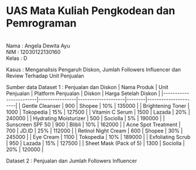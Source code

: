 # UAS Mata Kuliah Pengkodean dan Pemrograman

<br> Nama  : Angela Dewita Ayu
<br> NIM   : 12030122130160
<br> Kelas : D

Kasus : Menganalisis Pengaruh Diskon, Jumlah Followers Influencer dan Review Terhadap Unit Penjualan

Sumber data 
Dataset 1 : Penjualan dan Diskon
| Nama Produk            | Unit Penjualan | Platform Penjualan | Diskon | Harga Setelah Diskon |
|------------------------|----------------|--------------------|--------|----------------------|
| Gentle Cleanser        | 900            | Shopee             | 10%    | 135000               |
| Brightening Toner      | 1000           | Tokopedia          | 15%    | 127500               |
| Vitamin C Serum        | 1500           | Lazada             | 20%    | 240000               |
| Hydrating Moisturizer  | 500            | Sociolla           | 5%     | 190000               |
| Sunscreen SPF 50       | 900            | Blibli             | 10%    | 162000               |
| Acne Spot Treatment    | 700            | JD.ID              | 25%    | 112000               |
| Retinol Night Cream    | 600            | Shopee             | 30%    | 245000               |
| Eye Cream              | 1100           | Tokopedia          | 10%    | 189000               |
| Exfoliating Scrub      | 950            | Lazada             | 15%    | 127500               |
| Sheet Mask (Pack of 5) | 1300           | Sociolla           | 20%    | 120000               |

Dataset 2 : Penjualan dan Jumlah Followers Influencer
